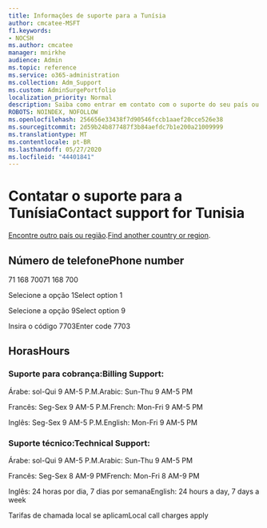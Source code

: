 ```yaml
---
title: Informações de suporte para a Tunísia
author: cmcatee-MSFT
f1.keywords:
- NOCSH
ms.author: cmcatee
manager: mnirkhe
audience: Admin
ms.topic: reference
ms.service: o365-administration
ms.collection: Adm_Support
ms.custom: AdminSurgePortfolio
localization_priority: Normal
description: Saiba como entrar em contato com o suporte do seu país ou região.
ROBOTS: NOINDEX, NOFOLLOW
ms.openlocfilehash: 256656e33438f7d90546fccb1aaef20cce526e38
ms.sourcegitcommit: 2d59b24b877487f3b84aefdc7b1e200a21009999
ms.translationtype: MT
ms.contentlocale: pt-BR
ms.lasthandoff: 05/27/2020
ms.locfileid: "44401841"
---
```

# <a name="contact-support-for-tunisia"></a><span data-ttu-id="88891-103">Contatar o suporte para a Tunísia</span><span class="sxs-lookup"><span data-stu-id="88891-103">Contact support for Tunisia</span></span>

<span data-ttu-id="88891-104">[Encontre outro país ou região](../contact-support-for-business-products.md).</span><span class="sxs-lookup"><span data-stu-id="88891-104">[Find another country or region](../contact-support-for-business-products.md).</span></span>

## <a name="phone-number"></a><span data-ttu-id="88891-105">Número de telefone</span><span class="sxs-lookup"><span data-stu-id="88891-105">Phone number</span></span>
<span data-ttu-id="88891-106">71 168 700</span><span class="sxs-lookup"><span data-stu-id="88891-106">71 168 700</span></span>

<span data-ttu-id="88891-107">Selecione a opção 1</span><span class="sxs-lookup"><span data-stu-id="88891-107">Select option 1</span></span>

<span data-ttu-id="88891-108">Selecione a opção 9</span><span class="sxs-lookup"><span data-stu-id="88891-108">Select option 9</span></span>

<span data-ttu-id="88891-109">Insira o código 7703</span><span class="sxs-lookup"><span data-stu-id="88891-109">Enter code 7703</span></span>

## <a name="hours"></a><span data-ttu-id="88891-110">Horas</span><span class="sxs-lookup"><span data-stu-id="88891-110">Hours</span></span>
### <a name="billing-support"></a><span data-ttu-id="88891-111">Suporte para cobrança:</span><span class="sxs-lookup"><span data-stu-id="88891-111">Billing Support:</span></span>

<span data-ttu-id="88891-112">Árabe: sol-Qui 9 AM-5 P.M.</span><span class="sxs-lookup"><span data-stu-id="88891-112">Arabic: Sun-Thu 9 AM-5 PM</span></span>

<span data-ttu-id="88891-113">Francês: Seg-Sex 9 AM-5 P.M.</span><span class="sxs-lookup"><span data-stu-id="88891-113">French: Mon-Fri 9 AM-5 PM</span></span>

<span data-ttu-id="88891-114">Inglês: Seg-Sex 9 AM-5 P.M.</span><span class="sxs-lookup"><span data-stu-id="88891-114">English: Mon-Fri 9 AM-5 PM</span></span>

### <a name="technical-support"></a><span data-ttu-id="88891-115">Suporte técnico:</span><span class="sxs-lookup"><span data-stu-id="88891-115">Technical Support:</span></span>

<span data-ttu-id="88891-116">Árabe: sol-Qui 9 AM-5 P.M.</span><span class="sxs-lookup"><span data-stu-id="88891-116">Arabic: Sun-Thu 9 AM-5 PM</span></span>

<span data-ttu-id="88891-117">Francês: Seg-Sex 8 AM-9 PM</span><span class="sxs-lookup"><span data-stu-id="88891-117">French: Mon-Fri 8 AM-9 PM</span></span>

<span data-ttu-id="88891-118">Inglês: 24 horas por dia, 7 dias por semana</span><span class="sxs-lookup"><span data-stu-id="88891-118">English: 24 hours a day, 7 days a week</span></span>

<span data-ttu-id="88891-119">Tarifas de chamada local se aplicam</span><span class="sxs-lookup"><span data-stu-id="88891-119">Local call charges apply</span></span>
